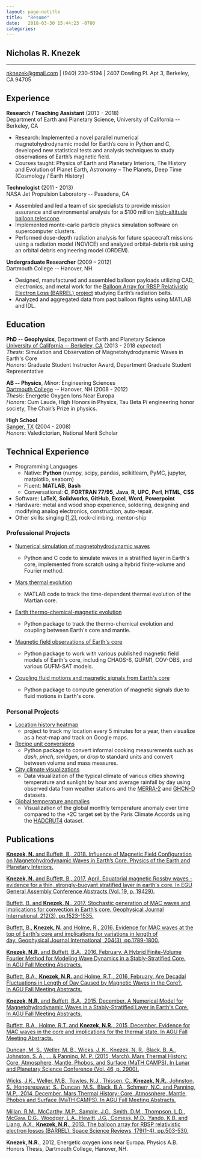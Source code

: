 ```yaml
---
layout: page-notitle
title:  "Resume"
date:   2018-03-30 15:44:23 -0700
categories: 
---
```


## Nicholas R. Knezek

---------
[nknezek@gmail.com](mailto:nknezek@gmail.com) | (940) 230-5194 | 2407 Dowling Pl. Apt 3, Berkeley, CA 94705      

## Experience

**Research / Teaching Assistant** (2013 - 2018)   
Department of Earth and Planetary Science, University of California -- Berkeley, CA
* Research: Implemented a novel parallel numerical magnetohydrodynamic model for Earth’s core in Python and C, developed new statistical tests and analysis techniques to study observations of Earth’s magnetic field.
* Courses taught: Physics of Earth and Planetary Interiors, The History and Evolution of Planet Earth, Astronomy – The Planets, Deep Time (Cosmology / Earth History)

**Technologist** (2011 - 2013)    
NASA Jet Propulsion Laboratory -- Pasadena, CA    
* Assembled and led a team of six specialists to provide mission assurance and environmental analysis for a $100 million [high-altitude balloon telescope](https://www-robotics.jpl.nasa.gov/tasks/showTask.cfm?FuseAction=ShowTask&TaskID=243&tdaID=100050). 
* Implemented monte-carlo particle physics simulation software on supercomputer clusters. 
* Performed dose-depth radiation analysis for future spacecraft missions using a radiation model (NOVICE) and analyzed orbital-debris risk using an orbital debris engineering model (ORDEM). 

**Undergraduate Researcher** (2009 – 2012)    
Dartmouth College -- Hanover, NH    
* Designed, manufactured and assembled balloon payloads utilizing CAD, electronics, and metal work for the [Balloon Array for RBSP Relativistic Electron Loss (BARREL) project](https://link.springer.com/article/10.1007/s11214-013-9971-z) studying Earth’s radiation belts.
* Analyzed and aggregated data from past balloon flights using MATLAB and IDL.

## Education

**PhD -- Geophysics**, Department of Earth and Planetary Science    
[University of California -- Berkeley, CA](https://www.berkeley.edu) (2013 - 2018 *expected*)    
*Thesis*: Simulation and Observation of Magnetohydrodynamic Waves in Earth's Core    
*Honors*: Graduate Student Instructor Award, Department Graduate Student Representative

**AB -- Physics**, *Minor*: Engineering Sciences     
[Dartmouth College](http://home.dartmouth.edu) -- Hanover, NH (2008 - 2012)    
*Thesis*: Energetic Oxygen Ions Near Europa    
*Honors*: Cum Laude, High Honors in Physics, Tau Beta Pi engineering honor society, The Chair’s Prize in physics. 

**High School**    
[Sanger, TX](https://www.sangerisd.net) (2004 - 2008)    
*Honors*: Valedictorian, National Merit Scholar


## Technical Experience

* Programming Languages
  - Native: **Python** (numpy, scipy, pandas, scikitlearn, PyMC, jupyter, matplotlib, seaborn)
  - Fluent: **MATLAB**, **Bash**
  - Conversational: **C**, **FORTRAN 77/95**, **Java**, **R**, **UPC**, **Perl**, **HTML**, **CSS**
* Software: **LaTeX**, **Solidworks**, **GitHub**, **Excel**, **Word**, **Powerpoint**
* Hardware: metal and wood shop experience, soldering, designing and modifying analog electronics, construction, auto-repair. 
* Other skills: singing [[1](https://perfectfifth.berkeley.edu),[2](https://www.dartmouth.edu/~xado/)], rock-climbing, mentor-ship

### Professional Projects
* [Numerical simulation of magnetohydrodynamic waves]()
  - Python and C code to simulate waves in a stratified layer in Earth's core, implemented from scratch using a hybrid finite-volume and Fourier method. 

* [Mars thermal evolution](https://github.com/nknezek/MaTH_CAMPS)
  - MATLAB code to track the time-dependent thermal evolution of the Martian core. 

* [Earth thermo-chemical-magnetic evolution](https://github.com/nknezek/MgSi-Exsolution)
  - Python package to track the thermo-chemical evolution and coupling between Earth's core and mantle. 

* [Magnetic field observations of Earth's core](https://github.com/nknezek/coremagmodels)
  - Python package to work with various published magnetic field models of Earth's core, including CHAOS-6, GUFM1, COV-OBS, and various GUFM-SAT models. 

* [Coupling fluid motions and magnetic signals from Earth's core](https://github.com/nknezek/coreflows)
  - Python package to compute generation of magnetic signals due to fluid motions in Earth's core.

### Personal Projects
* [Location history heatmap](https://github.com/nknezek/location_history_heatmap)
  - project to track my location every 5 minutes for a year, then visualize as a heat-map and track on Google maps.
* [Recipe unit conversions](https://github.com/nknezek/recipe-units)
  - Python package to convert informal cooking measurements such as *dash*, *pinch*, *smidgen*, or *drop* to standard units and convert between volume and mass measures. 
* [City climate visualizations](https://github.com/nknezek/climatecharts)
  - Data visualization of the typical climate of various cities showing temperature and sunlight by hour and average rainfall by day using observed data from weather stations and the [MERRA-2](https://gmao.gsfc.nasa.gov/reanalysis/MERRA-2/) and [GHCN-D](https://www.ncdc.noaa.gov/data-access/land-based-station-data/land-based-datasets/global-historical-climatology-network-ghcn) datasets.
* [Global temperature anomalies](https://github.com/nknezek/temperature_anomaly)
  - Visualization of the global monthly temperature anomaly over time compared to the +2C target set by the Paris Climate Accords using the [HADCRUT4](https://www.metoffice.gov.uk/hadobs/hadcrut4/) dataset. 

## Publications
<div class="publications">
<p><a href="https://www.sciencedirect.com/science/article/pii/S0031920117302613"><b>Knezek, N.</b> and Buffett, B., 2018. Influence of Magnetic Field Configuration on Magnetohydrodynamic Waves in Earth’s Core. Physics of the Earth and Planetary Interiors.</a></p>
<p><a href="http://adsabs.harvard.edu/abs/2017EGUGA..1919429K"><b>Knezek, N.</b> and Buffett, B., 2017, April. Equatorial magnetic Rossby waves - evidence for a thin, strongly-buoyant stratified layer in earth's core. In EGU General Assembly Conference Abstracts (Vol. 19, p. 19429).</a></p>
<p><a href="https://academic.oup.com/gji/article/212/3/1523/4628047">Buffett, B. and <b>Knezek, N.</b>, 2017. Stochastic generation of MAC waves and implications for convection in Earth’s core. Geophysical Journal International, 212(3), pp.1523-1535.</a></p>
<p><a href="https://academic.oup.com/gji/article/204/3/1789/682165">Buffett, B., <b>Knezek, N.</b> and Holme, R., 2016. Evidence for MAC waves at the top of Earth's core and implications for variations in length of day. Geophysical Journal International, 204(3), pp.1789-1800.</a></p>
<p><a href="http://adsabs.harvard.edu/abs/2016AGUFMDI43A2665K"><b>Knezek, N.R.</b> and Buffett, B.A., 2016, February. A Hybrid Finite-Volume Fourier Method for Modeling Wave Dynamics in a Stably-Stratified Core. In AGU Fall Meeting Abstracts.</a></p>
<p><a href="http://adsabs.harvard.edu/abs/2016AGUFM.G51C..07B">Buffett, B.A., <b>Knezek, N.R.</b> and Holme, R.T., 2016, February. Are Decadal Fluctuations in Length of Day Caused by Magnetic Waves in the Core?. In AGU Fall Meeting Abstracts.</a></p>
<p><a href="http://adsabs.harvard.edu/abs/2015AGUFM.P41A2037K"><b>Knezek, N.R.</b> and Buffett, B.A., 2015, December. A Numerical Model for Magnetohydrodynamic Waves in a Stably-Stratified Layer in Earth's Core. In AGU Fall Meeting Abstracts.</a></p>
<p><a href="http://adsabs.harvard.edu/abs/2015AGUFMDI33A2617B">Buffett, B.A., Holme, R.T. and <b>Knezek, N.R.</b>, 2015, December. Evidence for MAC waves in the core and implications for the thermal state. In AGU Fall Meeting Abstracts.</a></p>
<p><a href="http://adsabs.harvard.edu/abs/2015LPI....46.2900D">Duncan, M. S., Weller, M. B., Wicks, J. K., Knezek, N. R., Black, B. A., Johnston, S. A., ... & Panning, M. P. (2015, March). Mars Thermal History: Core, Atmosphere, Mantle, Phobos, and Surface (MaTH CAMPS). In Lunar and Planetary Science Conference (Vol. 46, p. 2900).</a></p>
<p><a href="http://adsabs.harvard.edu/abs/2014AGUFMDI51A4351W">Wicks, J.K., Weller, M.B., Towles, N.J., Thissen, C., <b>Knezek, N.R.</b>, Johnston, S., Hongsresawat, S., Duncan, M.S., Black, B.A., Schmerr, N.C. and Panning, M.P., 2014, December. Mars Thermal History: Core, Atmosphere, Mantle, Phobos and Surface (MaTH CAMPS). In AGU Fall Meeting Abstracts.</a></p>
<p><a href="https://link.springer.com/article/10.1007/s11214-013-9971-z">Millan, R.M., McCarthy, M.P., Sample, J.G., Smith, D.M., Thompson, L.D., McGaw, D.G., Woodger, L.A., Hewitt, J.G., Comess, M.D., Yando, K.B. and Liang, A.X., <b>Knezek, N.R.</b>, 2013. The balloon array for RBSP relativistic electron losses (BARREL). Space Science Reviews, 179(1-4), pp.503-530.</a></p>
<p><b>Knezek, N.R.</b>, 2012, Energetic oxygen ions near Europa. Physics A.B. Honors Thesis, Dartmouth College, Hanover, NH.</p>
</div>
